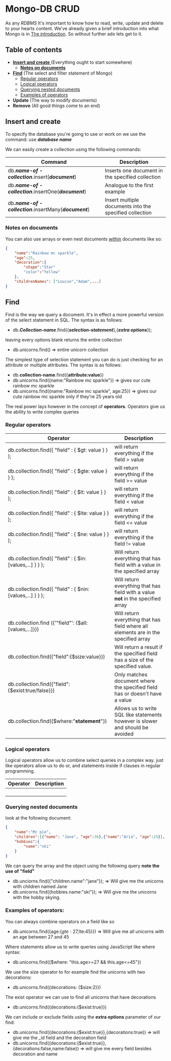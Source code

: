 # Mongo-DB CRUD

As any *RDBMS* It's important to know how to read, write, update and delete to your hearts content. We've already given a brief introduction into what Mongo is in [The introduction](Mongodb-introduction.md). So without further ado lets get to it.

## Table of contents

* [**Insert and create** ](#insert-and-create) (Everything ought to start somewhere)
  * [**Notes on documents**](#notes-on-documents)
* [**Find**](#find) (The select and filter statement of Mongo)
  * [Regular operators](#regular-operators)
  * [Logical operators](#logical-operators)
  * [Querying nested documents](#querying-nested-documents)
  * [Examples of operators](#examples-of-operators)
* **Update** (The way to modify documents)
* **Remove** (All good things come to an end)

## Insert and create

To specify the database you're going to use or work on we use the command: use ***database name***

We can easily create a collection using the following commands:

| Command                                                 | Description                                             |
| ------------------------------------------------------- | ------------------------------------------------------- |
| db.***name-of -collection***.insert(***document***)     | Inserts one document in  the specified collection       |
| db.***name-of -collection***.insertOne(***document***)  | Analogue to the first example                           |
| db.***name-of -collection***.insertMany(***document***) | Insert multiple documents into the specified collection |

### Notes on documents

You can also use arrays or even nest documents <u>within</u> documents like so:

```json
{
    "name":"Rainbow mc sparkle",
    "age":25,
    "decoration":{
    	"shape":"Star"
		"color":"Yellow"
	},
	"childrenNames": ["Louise","Adam",...]
}
```

## Find

Find is the way we query a document. It's in effect a more powerful version of the select statement in SQL. The syntax is as follows:

- db.***Collection-name***.find({***selection-statement***},{***extra options***});

leaving every options blank returns the entire collection

- db.unicorns.find() => entire unicorn collection

The simplest type of selection statement you can do is just checking for an attribute or multiple attributes. The syntax is as follows:

- db.**collection-name**.find({**attribute:value**})
- db.unicorns.find({name:"Rainbow mc sparkle"}) => gives our cute rainbow mc sparkle
- db.unicorns.find({name:"Rainbow mc sparkle", age:25}) => gives our cute rainbow mc sparkle only if they're 25 years old

The real power lays however in the concept of **operators**. Operators give us the ability to write complex queries 

### Regular operators

| Operator                                                   | Description                                                  |
| ---------------------------------------------------------- | ------------------------------------------------------------ |
| db.collection.find({ "field" : { $gt: value } } );         | will return everything if the field > value                  |
| db.collection.find({ "field" : { $gte: value } } );        | will return everything if the field >= value                 |
| db.collection.find({ "field" : { $lt: value } } );         | will return everything if the field < value                  |
| db.collection.find({ "field" : { $lte: value } } );        | will return everything if the field <= value                 |
| db.collection.find({ "field" : { $ne: value } } );         | will return everything if the field != value                 |
| db.collection.find({ "field" : { $in: [values,...] } } );  | Will return everything that has field with a value in the specified array |
| db.collection.find({ "field" : { $nin: [values,...] } } ); | Will return everything that has field with a value **not** in the specified array |
| db.collection.find ({'"field"': {$all: [values,...]}})     | Will return everything that has field where all elements are in the specified array |
| db.collection.find({"field":{$size:value}})                | Will return a result if the specified field has a size of the specified value. |
| db.collection.find({"field":{$exist:true/false}})          | Only matches document where the specified field has or doesn't have a value |
| db.collection.find({$where:"**statement**"})               | Allows us to write SQL like statements however is slower and should be avoided |

### Logical operators

Logical operators allow us to combine select queries in a complex way. just like operators allow us to do or, and statements inside if clauses in regular programming.

| Operator | Description |
| -------- | ----------- |
|          |             |
|          |             |
|          |             |
|          |             |



### Querying nested documents

look at the following document:

```json
{
	"name":"Mc pie",
    "children":[{"name": "Jane", "age":36},{"name":"Aria", "age":25}],
    "hobbies":{
        "name":"ski"
    }
}
```

We can query the array and the object using the following query **note the use of "field"**

- db.unciorns.find({"children.name":"jane"}); => Will give me the unicorns with children named Jane
- db.unicorns.find({hobbies.name:"ski"}); => Will give me the unicorns with the hobby skying.

### Examples of operators: 

You can always combine operators on a field like so

- db.unicorns.find({age:{$gte:27,$lte:45}}) => Will give me all unicorns with an age between 27 and 45

Where statements allow us to write queries using JavaScript like where syntax:

- db.unicorns.find({$where: "this.age>=27 && this.age<=45"})

We use the size operator to for example find the unicorns with two decorations:

- db.unicorns.find({decorations: {$size:2}})

The exist operator we can use to find all unicorns that have decorations

- db.unicorns.find({decorations:{$exist:true}})

We can include or exclude fields using the **extra options** parameter of our find:

- db.unicorns.find({decorations:{$exist:true}},{decorations:true}) => will give me the _id field and the decoration field
- db.unicorns.find({decorations:{$exist:true}},{decorations:false,name:false}) => will give me every field besides decoration and name

